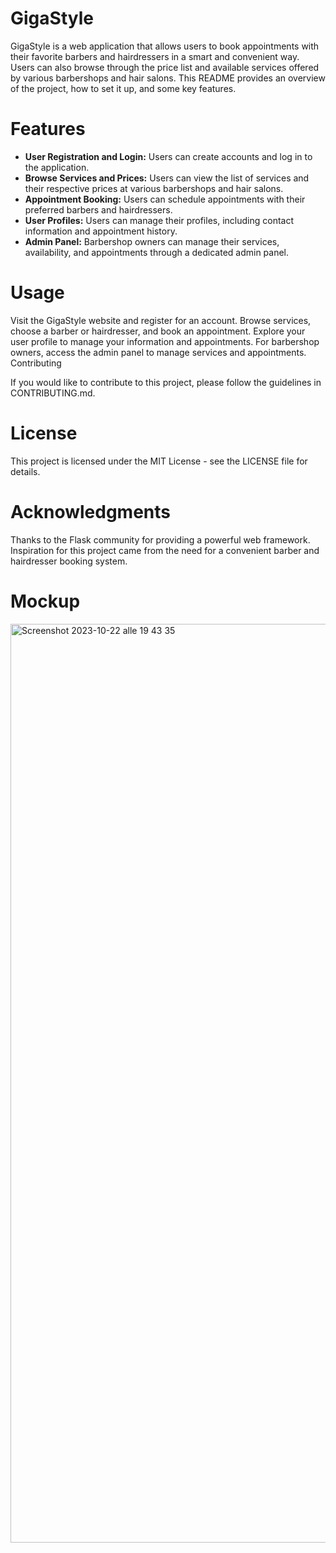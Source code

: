 # GigaStyle

GigaStyle is a web application that allows users to book appointments with their favorite barbers and hairdressers in a smart and convenient way. Users can also browse through the price list and available services offered by various barbershops and hair salons. This README provides an overview of the project, how to set it up, and some key features.

# Features

- **User Registration and Login:** Users can create accounts and log in to the application.
- **Browse Services and Prices:** Users can view the list of services and their respective prices at various barbershops and hair salons.
- **Appointment Booking:** Users can schedule appointments with their preferred barbers and hairdressers.
- **User Profiles:** Users can manage their profiles, including contact information and appointment history.
- **Admin Panel:** Barbershop owners can manage their services, availability, and appointments through a dedicated admin panel.

# Usage

Visit the GigaStyle website and register for an account.
Browse services, choose a barber or hairdresser, and book an appointment.
Explore your user profile to manage your information and appointments.
For barbershop owners, access the admin panel to manage services and appointments.
Contributing

If you would like to contribute to this project, please follow the guidelines in CONTRIBUTING.md.

# License

This project is licensed under the MIT License - see the LICENSE file for details.

# Acknowledgments

Thanks to the Flask community for providing a powerful web framework.
Inspiration for this project came from the need for a convenient barber and hairdresser booking system.


# Mockup
<img width="1470" alt="Screenshot 2023-10-22 alle 19 43 35" src="https://github.com/carminecoppola/GigaBarber/assets/74236426/d6a3ad2c-53fa-433c-b5a5-a09a6a1e9014">

